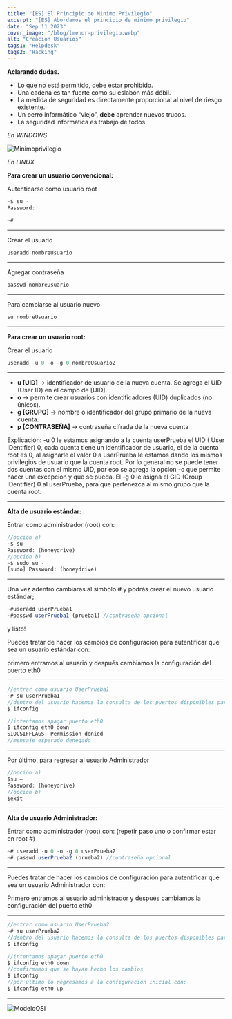 ```yaml
---
title: "[ES] El Principio de Minimo Privilegio"
excerpt: "[ES] Abordamos el principio de minimo privilegio"
date: "Sep 11 2023"
cover_image: "/blog/lmenor-privilegio.webp"
alt: "Creacion Usuarios"
tags1: "Helpdesk"
tags2: "Hacking"
---
```


**Aclarando dudas.**

- Lo que no está permitido, debe estar prohibido.
- Una cadena es tan fuerte como su eslabón más débil.
- La medida de seguridad es directamente proporcional al nivel de riesgo existente.
- Un ~~perro~~ informático “viejo”, **debe** aprender nuevos trucos.
- La seguridad informática es trabajo de todos.

*En WINDOWS*

  ![Minimoprivilegio](https://i.ibb.co/nLqgQRQ/image.png)

*En LINUX*

**Para crear un usuario convencional:**

Autenticarse como usuario root

```js
~$ su -
Password:

~#

```

___

Crear el usuario

```js
useradd nombreUsuario

```

___

Agregar contraseña

```js
passwd nombreUsuario

```

___

Para cambiarse al usuario nuevo

```js
su nombreUsuario

```

___

**Para crear un usuario root:**

Crear el usuario

```js
useradd -u 0 -o -g 0 nombreUsuario2

```

___

- **u [UID]** -> identificador de usuario de la nueva cuenta. Se agrega el UID (User ID) en el campo de [UID].
- **o** -> permite crear usuarios con identificadores (UID) duplicados (no únicos).
- **g [GRUPO]** -> nombre o identificador del grupo primario de la nueva cuenta.
- **p [CONTRASEÑA]** -> contraseña cifrada de la nueva cuenta

Explicación: -u 0 le estamos asignando a la cuenta userPrueba el UID ( User IDentifier) 0, cada cuenta tiene un identificador de usuario, el de la cuenta root es 0, al asignarle el valor 0 a userPrueba le estamos dando los mismos privilegios de usuario que la cuenta root. Por lo general no se puede tener dos cuentas con el mismo UID, por eso se agrega la opcion -o que permite hacer una excepcion y que se pueda. El -g 0 le asigna el GID (Group IDentifier) 0 al userPrueba, para que pertenezca al mismo grupo que la cuenta root.

___

**Alta de usuario estándar:**

Entrar como administrador (root) con:

```js
//opción a)
~$ su -
Password: (honeydrive)
//opción b)
~$ sudo su -
[sudo] Password: (honeydrive)

```

___

Una vez adentro cambiaras al símbolo # y podrás crear el nuevo usuario estándar;

```js
~#useradd userPrueba1
~#passwd userPrueba1 (prueba1) //contraseña opcional

```

y listo!

Puedes tratar de hacer los cambios de configuración para autentificar que sea un usuario estándar con:

primero entramos al usuario y después cambiamos la configuración del puerto eth0

___

```js
//entrar como usuario UserPrueba1
~# su userPrueba1
//dentro del usuario hacemos la consulta de los puertos disponibles para confirmar que exista eth0
$ ifconfig

//intentamos apagar puerto eth0
$ ifconfig eth0 down
SIOCSIFFLAGS: Permission denied
//mensaje esperado denegado

```

___

Por último, para regresar al usuario Administrador

```js
//opción a)
$su –
Password: (honeydrive)
//opción b)
$exit
```

___

**Alta de usuario Administrador:**

Entrar como administrador (root) con: (repetir paso uno o confirmar estar en root #)

```js
~# useradd -u 0 -o -g 0 userPrueba2
~# passwd userPrueba2 (prueba2) //contraseña opcional

```

___

Puedes tratar de hacer los cambios de configuración para autentificar que sea un usuario Administrador con:

Primero entramos al usuario administrador y después cambiamos la configuración del puerto eth0

___

```js
//entrar como usuario UserPrueba2
~# su userPrueba2
//dentro del usuario hacemos la consulta de los puertos disponibles para confirmar que exista eth0
$ ifconfig

//intentamos apagar puerto eth0
$ ifconfig eth0 down
//confirmamos que se hayan hecho los cambios
$ ifconfig
//por último lo regresamos a la configuración inicial con:
$ ifconfig eth0 up
```

___

  ![ModeloOSI](https://i.ibb.co/gwkMPTV/image.png)
